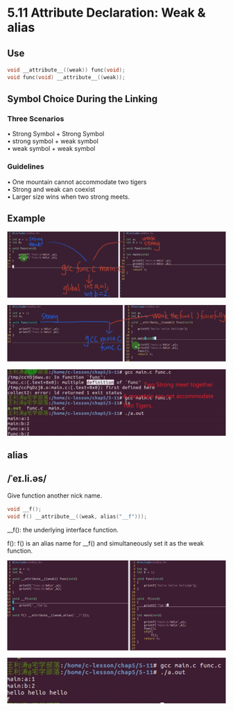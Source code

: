 # 5.11 Attribute Declaration: Weak & alias



## Use

```c
void __attribute__((weak)) func(void);
void func(void) __attribute__((weak));
```

## Symbol Choice During the Linking

### Three Scenarios

• Strong Symbol + Strong Symbol  
• strong symbol + weak symbol  
• weak symbol + weak symbol  

### Guidelines

• One mountain cannot accommodate two tigers  
• Strong and weak can coexist  
• Larger size wins  when two strong meets.

## Example

![01](https://github.com/knightsummon/02-Computer-underlying-programming-and-system-optimization/blob/main/05%20GNU%20C%20Grammar/5.11%20Attribute%20Declaration%20Weak%20%26%20alias.assets/01.jpg)

![02](https://github.com/knightsummon/02-Computer-underlying-programming-and-system-optimization/blob/main/05%20GNU%20C%20Grammar/5.11%20Attribute%20Declaration%20Weak%20%26%20alias.assets/02.jpg)

![03](https://github.com/knightsummon/02-Computer-underlying-programming-and-system-optimization/blob/main/05%20GNU%20C%20Grammar/5.11%20Attribute%20Declaration%20Weak%20%26%20alias.assets/03.jpg)



## alias

## /ˈeɪ.li.əs/

Give function another nick name.

```c
void __f();
void f() __attribute__((weak, alias("__f")));
```

__f(): the underlying interface function.

f(): f() is an alias name for __f() and simultaneously set it as the weak function.

![04](https://github.com/knightsummon/02-Computer-underlying-programming-and-system-optimization/blob/main/05%20GNU%20C%20Grammar/5.11%20Attribute%20Declaration%20Weak%20%26%20alias.assets/04.jpg)

![05](https://github.com/knightsummon/02-Computer-underlying-programming-and-system-optimization/blob/main/05%20GNU%20C%20Grammar/5.11%20Attribute%20Declaration%20Weak%20%26%20alias.assets/05.jpg)
